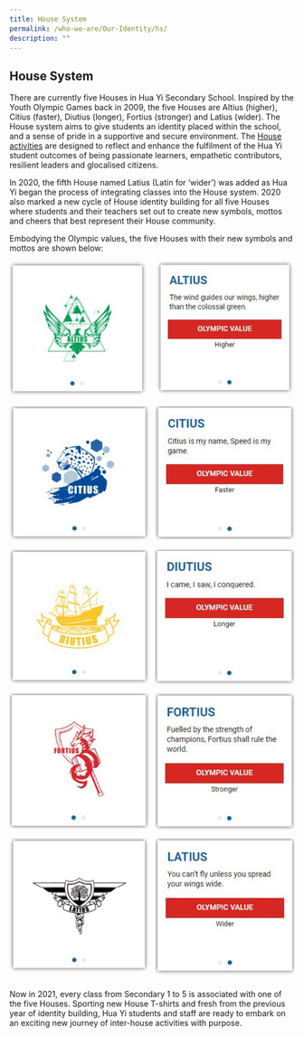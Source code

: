 ```yaml
---
title: House System
permalink: /who-we-are/Our-Identity/hs/
description: ""
---
```

## House System

There are currently five Houses in Hua Yi Secondary School. Inspired by the Youth Olympic Games back in 2009, the five Houses are Altius (higher), Citius (faster), Diutius (longer), Fortius (stronger) and Latius (wider). The House system aims to give students an identity placed within the school, and a sense of pride in a supportive and secure environment. The&nbsp;[House activities](/the-hua-yi-experience/a-resilient-leader/house-programme)&nbsp;are designed to reflect and enhance the fulfilment of the Hua Yi student outcomes of being passionate learners, empathetic contributors, resilient leaders and glocalised citizens.

In 2020, the fifth House named Latius (Latin for ‘wider’) was added as Hua Yi began the process of integrating classes into the House system. 2020 also marked a new cycle of House identity building for all five Houses where students and their teachers set out to create new symbols, mottos and cheers that best represent their House community.  

Embodying the Olympic values, the five Houses with their new symbols and mottos are shown below:

<img src="/images/photo1669633022.jpeg" style="width:48%" align="left">
<img src="/images/photo1669633032.jpeg" style="width:49%" align="right">
<br clear="left"><br>

<img src="/images/photo1669633079.jpeg" style="width:49%" align="left">
<img src="/images/photo1669633094.jpeg" style="width:49%" align="right">
<br clear="left"><br>

<img src="/images/photo1669633143.jpeg" style="width:49%" align="left">
<img src="/images/photo1669633153.jpeg" style="width:49%" align="right">
<br clear="left"><br>

<img src="/images/photo1669633196.jpeg" style="width:49%" align="left">
<img src="/images/photo1669633207.jpeg" style="width:49%" align="right">
<br clear="left"><br>

<img src="/images/photo1669633268.jpeg" style="width:49%" align="left">
<img src="/images/photo1669633279.jpeg" style="width:49%" align="right">
<br clear="left"><br>

Now in 2021, every class from Secondary 1 to 5 is associated with one of the five Houses. Sporting new House T-shirts and fresh from the previous year of identity building, Hua Yi students and staff are ready to embark on an exciting new journey of inter-house activities with purpose.